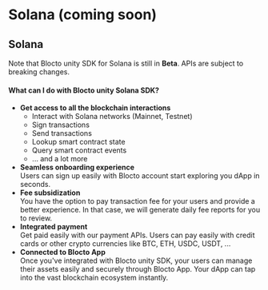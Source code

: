 # Solana (coming soon)

## Solana <a href="#solana" id="solana"></a>

Note that Blocto unity SDK for Solana is still in **Beta**. APIs are subject to breaking changes.

#### What can I do with Blocto unity Solana SDK? <a href="#what-can-i-do-with-blocto-unity-solana-sdk" id="what-can-i-do-with-blocto-unity-solana-sdk"></a>

* **Get access to all the blockchain interactions**
  * Interact with Solana networks (Mainnet, Testnet)
  * Sign transactions
  * Send transactions
  * Lookup smart contract state
  * Query smart contract events
  * ... and a lot more
* **Seamless onboarding experience**\
  Users can sign up easily with Blocto account start exploring you dApp in seconds.
* **Fee subsidization**\
  You have the option to pay transaction fee for your users and provide a better experience. In that case, we will generate daily fee reports for you to review.
* **Integrated payment**\
  Get paid easily with our payment APIs. Users can pay easily with credit cards or other crypto currencies like BTC, ETH, USDC, USDT, ...
* **Connected to Blocto App**\
  Once you've integrated with Blocto unity SDK, your users can manage their assets easily and securely through Blocto App. Your dApp can tap into the vast blockchain ecosystem instantly.
